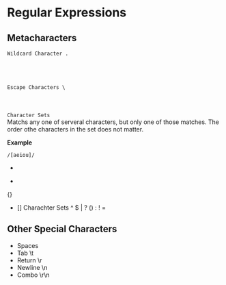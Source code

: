 # Regular Expressions


## Metacharacters
```Wildcard Character .```  
<br/>
<br/>
<br/>
 
```Escape Characters \```  
<br/>
<br/>
<br/>
```Character Sets```  
Matchs any one of serveral characters, but only one of those matches. The order othe characters in the set does not matter.  

__Example__
```regex
/[aeiou]/
```
 
+
-
{}
 - [] Charachter Sets
^
$
|
?
()
: 
!
=

## Other Special Characters
- Spaces
- Tab \t
- Return \r
- Newline \n
- Combo \r\n